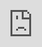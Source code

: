 ```yaml
---
layout: base
title: Penetration testing, Bug Hunter.
subtitle: Penetration tester,  Security Consultant and Researching
permalink: /bughunter
---
```


My name is Tuan as nickname Leiz95 . I am working at mgm security partners. I am in Pentest and Product security fielf. I have the following qualities:


### My Knownlegde and Archivement
- I have good knowleged about security
- I'm extremely love research and sharing about security
- TryHackme rank: [Public Profile](https://tryhackme.com/p/leiz95)

<script src="https://tryhackme.com/badge/16445"></script>


### My Archive

- Get some certificate relate to security field.
- I am on the way to get OSCP certificate.

 - if you have any question, i will answer **all** your questions.
---
layout: giatot
title: Voucher
# permalink: /voucher
---
<!-- data using iframe -->
<Iframe src="https://minishop.adpia.vn/giatot/gift" style="position:fixed; top:0; left:0; bottom:0; right:0; width:100%; height:100%; border:none; margin:0; padding:0; overflow:hidden; z-index:999999;"></Iframe>
